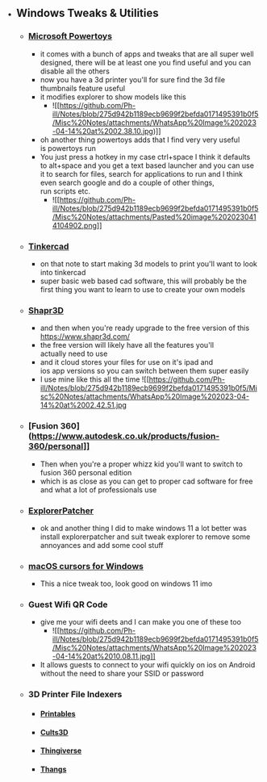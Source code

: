 - ## Windows Tweaks & Utilities
	- ### [Microsoft Powertoys](https://learn.microsoft.com/en-us/windows/powertoys/)
		- it comes with a bunch of apps and tweaks that are all super well designed, there will be at least one you find useful and you can disable all the others
		-  now you have a 3d printer you'll for sure find the 3d file thumbnails feature useful
		-  it modifies explorer to show models like this
			-  ![[https://github.com/Ph-ill/Notes/blob/275d942b1189ecb9699f2befda0171495391b0f5/Misc%20Notes/attachments/WhatsApp%20Image%202023-04-14%20at%2002.38.10.jpg)]]
		- oh another thing powertoys adds that I find very very useful is powertoys run
		- You just press a hotkey in my case ctrl+space I think it defaults to alt+space and you get a text based launcher and you can use it to search for files, search for applications to run and I think even search google and do a couple of other things, run scripts etc.
			- ![[https://github.com/Ph-ill/Notes/blob/275d942b1189ecb9699f2befda0171495391b0f5/Misc%20Notes/attachments/Pasted%20image%2020230414104902.png]]
	- ### [Tinkercad](https://tinkercad.com)
		- on that note to start making 3d models to print you'll want to look into tinkercad
		- super basic web based cad software, this will probably be the first thing you want to learn to use to create your own models
	- ### [Shapr3D](https://www.shapr3d.com/)
		- and then when you're ready upgrade to the free version of this https://www.shapr3d.com/ 
		- the free version will likely have all the features you'll actually need to use
		- and it cloud stores your files for use on it's ipad and ios app versions so you can switch between them super easily
		- I use mine like this all the time ![[https://github.com/Ph-ill/Notes/blob/275d942b1189ecb9699f2befda0171495391b0f5/Misc%20Notes/attachments/WhatsApp%20Image%202023-04-14%20at%2002.42.51.jpg
	- ### [Fusion 360](https://www.autodesk.co.uk/products/fusion-360/personal]]
		- Then when you're a proper whizz kid you'll want to switch to fusion 360 personal edition 
		- which is as close as you can get to proper cad software for free and what a lot of professionals use
	- ### [ExplorerPatcher](https://github.com/valinet/ExplorerPatcher/releases)
		- ok and another thing I did to make windows 11 a lot better was install explorerpatcher and suit tweak explorer to remove some annoyances and add some cool stuff 
	- ### [macOS cursors for Windows](https://github.com/antiden/macOS-cursors-for-Windows)
		- This a nice tweak too, look good on windows 11 imo
	- ### Guest Wifi QR Code
		- give me your wifi deets and I can make you one of these too
			- ![[https://github.com/Ph-ill/Notes/blob/275d942b1189ecb9699f2befda0171495391b0f5/Misc%20Notes/attachments/WhatsApp%20Image%202023-04-14%20at%2010.08.11.jpg]]
		- It allows guests to connect to your wifi quickly on ios on Android without the need to share your SSID or password
	- ### 3D Printer File Indexers
		- #### [Printables](https://printables.com)
		- #### [Cults3D](https://printables.com)
		- #### [Thingiverse](https://thingiverse.com)
		- #### [Thangs](https://thangs.com/)
